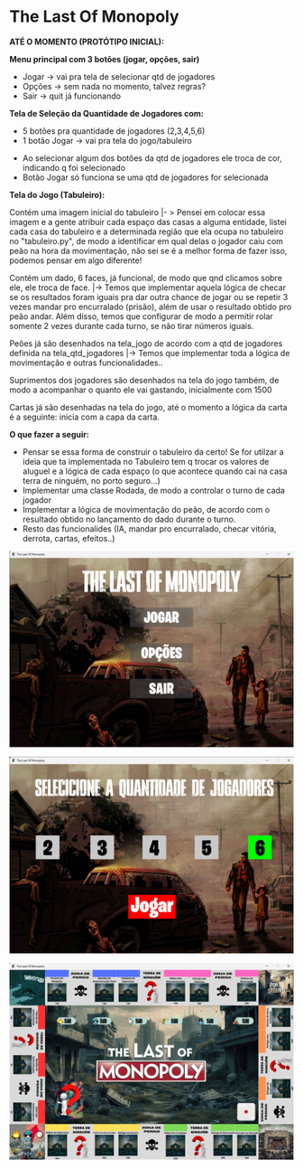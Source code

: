 # The Last Of Monopoly

**ATÉ O MOMENTO (PROTÓTIPO INICIAL):**

**Menu principal com 3 botões (jogar, opções, sair)**
- Jogar -> vai pra tela de selecionar qtd de jogadores
- Opções -> sem nada no momento, talvez regras?
- Sair -> quit já funcionando

**Tela de Seleção da Quantidade de Jogadores com:**
- 5 botões pra quantidade de jogadores (2,3,4,5,6)
- 1 botão Jogar -> vai pra tela do jogo/tabuleiro
* Ao selecionar algum dos botões da qtd de jogadores ele troca de cor, indicando q foi selecionado
* Botão Jogar só funciona se uma qtd de jogadores for selecionada

**Tela do Jogo (Tabuleiro):**

Contém uma imagem inicial do tabuleiro
|- > Pensei em colocar essa imagem e a gente atribuir cada espaço das casas a alguma entidade, listei cada casa do tabuleiro e a determinada região que ela ocupa no tabuleiro no "tabuleiro.py", de modo a identificar em qual delas o jogador caiu com peão na hora da movimentação, não sei se é a melhor forma de fazer isso, podemos pensar em algo diferente! 

Contém um dado, 6 faces, já funcional, de modo que qnd clicamos sobre ele, ele troca de face.
|-> Temos que implementar aquela lógica de checar se os resultados foram iguais pra dar outra chance de jogar ou se repetir 3 vezes mandar pro encurralado (prisão), além de usar o resultado obtido pro peão andar. Além disso, temos que configurar de modo a permitir rolar somente 2 vezes durante cada turno, se não tirar números iguais.

Peões já são desenhados na tela_jogo de acordo com a qtd de jogadores definida na tela_qtd_jogadores
|-> Temos que implementar toda a lógica de movimentação e outras funcionalidades..

Suprimentos dos jogadores são desenhados na tela do jogo também, de modo a acompanhar o quanto ele vai gastando, inicialmente com 1500

Cartas já são desenhadas na tela do jogo, até o momento a lógica da carta é a seguinte: inicia com a capa da carta.

**O que fazer a seguir:**
- Pensar se essa forma de construir o tabuleiro da certo! Se for utilzar a ideia que ta implementada no Tabuleiro tem q trocar os valores de aluguel e a lógica de cada espaço (o que acontece quando cai na casa terra de ninguém, no porto seguro...)
- Implementar uma classe Rodada, de modo a controlar o turno de cada jogador
- Implementar a lógica de movimentação do peão, de acordo com o resultado obtido no lançamento do dado durante o turno.
- Resto das funcionalides (IA, mandar pro encurralado, checar vitória, derrota, cartas, efeitos..)

![Menu Principal](imagensExemplo/1.png)

![Tela Seleção da Quantidade de Jogadores](imagensExemplo/2.png)

![Tela Jogo](imagensExemplo/3.png)



